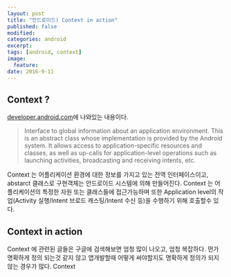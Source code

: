 ```yaml
---
layout: post
title: "안드로이드) Context in action"
published: false
modified:
categories: android
excerpt:
tags: [android, context]
image:
  feature:
date: 2016-9-11
---
```


## Context ?
[developer.android.com](https://developer.android.com/reference/android/content/Context.html)에 나와있는 내용이다. 

>Interface to global information about an application environment. This is an abstract class whose implementation is provided by the Android system. It allows access to application-specific resources and classes, as well as up-calls for application-level operations such as launching activities, broadcasting and receiving intents, etc.

Context 는 어플리케이션 환경에 대한 정보를 가지고 있는 전역 인터페이스이고, abstarct 클래스로 구현객체는 안드로이드 시스템에 의해 만들어진다. Context 는 어플리케이션의 특정한 자원 또는 클래스들에 접근가능하며 또한 Application level의 작업(Activity 실행/Intent 브로드 캐스팅/Intent 수신 등)을 수행하기 위해 호출할수 있다. 


## Context in action
Context 에 관련된 글들은 구글에 검색해보면 엄청 많이 나오고, 엄청 복잡하다. 먼가 명확하게 정의 되는것 같지 않고 앱개발할때 어떻게 써야할지도 명확하게 정의가 되지 않는 경우가 많다. Context 
